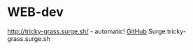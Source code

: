 # WEB-dev

http://tricky-grass.surge.sh/ - automatic!
[GitHub](http://tricky-grass.surge.sh/)
Surge:tricky-grass.surge.sh
